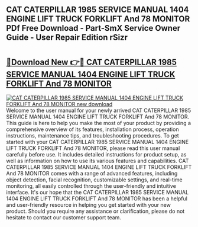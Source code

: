 ## CAT CATERPILLAR 1985 SERVICE MANUAL 1404 ENGINE LIFT TRUCK FORKLIFT And 78 MONITOR PDf Free Download - Part-SmX Service Owner Guide - User Repair Edition rSizr

# <h2><a href="http://bc96602.oget.top/?id=CAT+CATERPILLAR+1985+SERVICE+MANUAL+1404+ENGINE+LIFT+TRUCK+FORKLIFT+And+78+MONITOR">🔗Download New 👉🔴 CAT CATERPILLAR 1985 SERVICE MANUAL 1404 ENGINE LIFT TRUCK FORKLIFT And 78 MONITOR</a></h2>

[![CAT CATERPILLAR 1985 SERVICE MANUAL 1404 ENGINE LIFT TRUCK FORKLIFT And 78 MONITOR new download](https://i.imgur.com/5g1atiW.png)](http://bc96602.oget.top/?id=CAT+CATERPILLAR+1985+SERVICE+MANUAL+1404+ENGINE+LIFT+TRUCK+FORKLIFT+And+78+MONITOR)
Welcome to the user manual for your newly arrived CAT CATERPILLAR 1985 SERVICE MANUAL 1404 ENGINE LIFT TRUCK FORKLIFT And 78 MONITOR. This guide is here to help you make the most of your product by providing a comprehensive overview of its features, installation process, operation instructions, maintenance tips, and troubleshooting procedures. To get started with your CAT CATERPILLAR 1985 SERVICE MANUAL 1404 ENGINE LIFT TRUCK FORKLIFT And 78 MONITOR, please read this user manual carefully before use. It includes detailed instructions for product setup, as well as information on how to use its various features and capabilities. CAT CATERPILLAR 1985 SERVICE MANUAL 1404 ENGINE LIFT TRUCK FORKLIFT And 78 MONITOR comes with a range of advanced features, including object detection, facial recognition, customizable settings, and real-time monitoring, all easily controlled through the user-friendly and intuitive interface. It's our hope that the CAT CATERPILLAR 1985 SERVICE MANUAL 1404 ENGINE LIFT TRUCK FORKLIFT And 78 MONITOR has been a helpful and user-friendly resource in helping you get started with your new product. Should you require any assistance or clarification, please do not hesitate to contact our customer support team.
